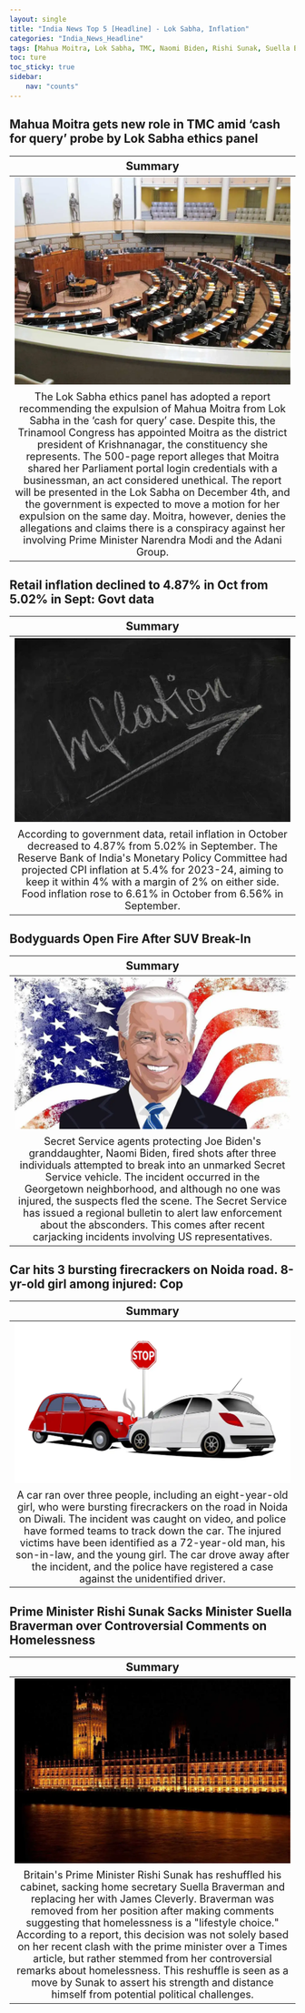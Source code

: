 ```yaml
---
layout: single
title: "India News Top 5 [Headline] - Lok Sabha, Inflation"
categories: "India_News_Headline"
tags: [Mahua Moitra, Lok Sabha, TMC, Naomi Biden, Rishi Sunak, Suella Braverman, Inflation]
toc: ture
toc_sticky: true
sidebar:
    nav: "counts"
---
```


<style>
table th:first-of-type {
    width: 100%;
    font-size: 20px;
}
table td:nth-of-type(1) {
    width: 100%;
    font-size: 18px;
}
</style>

## Mahua Moitra gets new role in TMC amid ‘cash for query’ probe by Lok Sabha ethics panel

Summary | 
:---:|
![](/assets/images/2023-11-13-India_News_Headline_231113_3-1.webp) |
The Lok Sabha ethics panel has adopted a report recommending the expulsion of Mahua Moitra from Lok Sabha in the ‘cash for query’ case. Despite this, the Trinamool Congress has appointed Moitra as the district president of Krishnanagar, the constituency she represents. The 500-page report alleges that Moitra shared her Parliament portal login credentials with a businessman, an act considered unethical. The report will be presented in the Lok Sabha on December 4th, and the government is expected to move a motion for her expulsion on the same day. Moitra, however, denies the allegations and claims there is a conspiracy against her involving Prime Minister Narendra Modi and the Adani Group. |

## Retail inflation declined to 4.87% in Oct from 5.02% in Sept: Govt data

Summary | 
:---:|
![](/assets/images/2023-11-13-India_News_Headline_231113_3-2.webp) |
According to government data, retail inflation in October decreased to 4.87% from 5.02% in September. The Reserve Bank of India's Monetary Policy Committee had projected CPI inflation at 5.4% for 2023-24, aiming to keep it within 4% with a margin of 2% on either side. Food inflation rose to 6.61% in October from 6.56% in September. |

## Bodyguards Open Fire After SUV Break-In

Summary | 
:---:|
![](/assets/images/2023-11-13-India_News_Headline_231113_3-3.webp) |
Secret Service agents protecting Joe Biden's granddaughter, Naomi Biden, fired shots after three individuals attempted to break into an unmarked Secret Service vehicle. The incident occurred in the Georgetown neighborhood, and although no one was injured, the suspects fled the scene. The Secret Service has issued a regional bulletin to alert law enforcement about the absconders. This comes after recent carjacking incidents involving US representatives. |

## Car hits 3 bursting firecrackers on Noida road. 8-yr-old girl among injured: Cop

Summary | 
:---:|
![](/assets/images/2023-11-13-India_News_Headline_231113_3-4.webp) |
A car ran over three people, including an eight-year-old girl, who were bursting firecrackers on the road in Noida on Diwali. The incident was caught on video, and police have formed teams to track down the car. The injured victims have been identified as a 72-year-old man, his son-in-law, and the young girl. The car drove away after the incident, and the police have registered a case against the unidentified driver. |

## Prime Minister Rishi Sunak Sacks Minister Suella Braverman over Controversial Comments on Homelessness

Summary | 
:---:|
![](/assets/images/2023-11-13-India_News_Headline_231113_3-5.webp)|
Britain's Prime Minister Rishi Sunak has reshuffled his cabinet, sacking home secretary Suella Braverman and replacing her with James Cleverly. Braverman was removed from her position after making comments suggesting that homelessness is a "lifestyle choice." According to a report, this decision was not solely based on her recent clash with the prime minister over a Times article, but rather stemmed from her controversial remarks about homelessness. This reshuffle is seen as a move by Sunak to assert his strength and distance himself from potential political challenges. |
